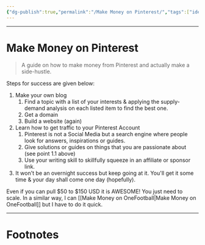 ```yaml
---
{"dg-publish":true,"permalink":"/Make Money on Pinterest/","tags":["idea"]}
---
```



---
# Make Money on Pinterest
> A guide on how to make money from Pinterest and actually make a side-hustle.

Steps for success are given below:
1. Make your own blog
	1. Find a topic with a list of your interests & applying the supply-demand analysis on each listed item to find the best one.
	2. Get a domain
	3. Build a website (again)
2. Learn how to get traffic to your Pinterest Account
	1. Pinterest is not a Social Media but a search engine where people look for answers, inspirations or guides.
	2. Give solutions or guides on things that you are passionate about (see point 1.1 above)
	3. Use your writing skill to skillfully squeeze in an affiliate or sponsor link.
3. It won't be an overnight success but keep going at it. You'll get it some time & your day shall come one day (hopefully).

Even if you can pull $50 to $150 USD it is AWESOME!
You just need to scale.
In a similar way, I can [[Make Money on OneFootball\|Make Money on OneFootball]] but I have to do it quick.

---
# Footnotes